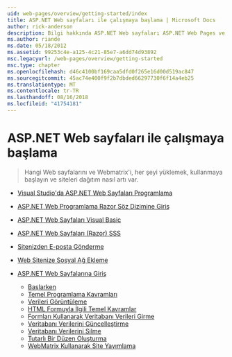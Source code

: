 ```yaml
---
uid: web-pages/overview/getting-started/index
title: ASP.NET Web sayfaları ile çalışmaya başlama | Microsoft Docs
author: rick-anderson
description: Bilgi hakkında ASP.NET Web sayfaları ASP.NET Web Pages ve yeni Razor sözdizimi sunucu kodunu HTML t ile birleştirmek için hızlı, ulaşılabilir ve hafif bir yol sağlayın...
ms.author: riande
ms.date: 05/18/2012
ms.assetid: 99253c4e-a125-4c21-85e7-a6dd74d93892
msc.legacyurl: /web-pages/overview/getting-started
msc.type: chapter
ms.openlocfilehash: d46c4100bf169caa5dfd0f265e16d00d519ac847
ms.sourcegitcommit: 45ac74e400f9f2b7dbded66297730f6f14a4eb25
ms.translationtype: MT
ms.contentlocale: tr-TR
ms.lasthandoff: 08/16/2018
ms.locfileid: "41754181"
---
```

<a name="getting-started-with-aspnet-web-pages"></a>ASP.NET Web sayfaları ile çalışmaya başlama
====================
> Hangi Web sayfalarını ve Webmatrix'i, her şeyi yüklemek, kullanmaya başlayın ve siteleri dağıtım nasıl artı var.


- [Visual Studio'da ASP.NET Web Sayfaları Programlama](program-asp-net-web-pages-in-visual-studio.md)
- [ASP.NET Web Programlama Razor Söz Dizimine Giriş](introducing-razor-syntax-c.md)
- [ASP.NET Web Sayfaları Visual Basic](introducing-razor-syntax-vb.md)
- [ASP.NET Web Sayfaları (Razor) SSS](aspnet-web-pages-razor-faq.md)
- [Sitenizden E-posta Gönderme](11-adding-email-to-your-web-site.md)
- [Web Sitenize Sosyal Ağ Ekleme](13-adding-social-networking-to-your-web-site.md)
- [ASP.NET Web Sayfalarına Giriş](introducing-aspnet-web-pages-2/index.md)

    - [Başlarken](introducing-aspnet-web-pages-2/getting-started.md)
    - [Temel Programlama Kavramları](introducing-aspnet-web-pages-2/intro-to-web-pages-programming.md)
    - [Verileri Görüntüleme](introducing-aspnet-web-pages-2/displaying-data.md)
    - [HTML Formuyla İlgili Temel Kavramlar](introducing-aspnet-web-pages-2/form-basics.md)
    - [Formları Kullanarak Veritabanı Verileri Girme](introducing-aspnet-web-pages-2/entering-data.md)
    - [Veritabanı Verilerini Güncelleştirme](introducing-aspnet-web-pages-2/updating-data.md)
    - [Veritabanı Verilerini Silme](introducing-aspnet-web-pages-2/deleting-data.md)
    - [Tutarlı Bir Düzen Oluşturma](introducing-aspnet-web-pages-2/layouts.md)
    - [WebMatrix Kullanarak Site Yayımlama](introducing-aspnet-web-pages-2/publishing.md)
